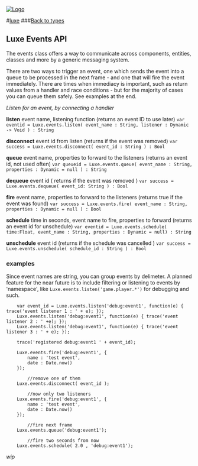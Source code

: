 
[![Logo](http://luxeengine.com/images/logo.png)](../index.html)

#[luxe](../index.html)
###[Back to types](types.html)


## Luxe Events API

The events class offers a way to communicate across components, entities, classes and more by a generic messaging system.   

There are two ways to trigger an event, one which sends the event into a queue to be processed in the next frame - and one that will fire the event immediately. There are times when immediacy is important, such as return values from a handler and race conditions - but for the majority of cases you can queue them safely. See examples at the end.

_Listen for an event, by connecting a handler_

**listen**	event name, listening function (returns an event ID to use later)
`var eventid = Luxe.events.listen( event_name : String, listener : Dynamic -> Void ) : String`

**disconnect**	event id from listen (returns if the event was removed)
`var success = Luxe.events.disconnect( event_id : String ) : Bool`

**queue**	event name, properties to forward to the listeners (returns an event id, not used often)
`var queueid = Luxe.events.queue( event_name : String, properties : Dynamic = null ) : String`

**dequeue**	event id ( returns if the event was removed )
`var success = Luxe.events.dequeue( event_id: String ) : Bool`

**fire** event name, properties to forward to the listeners (returns true if the event was found)
`var success = Luxe.events.fire( event_name : String, properties : Dynamic = null ) : Bool`

**schedule** time in seconds, event name to fire, properties to forward (returns an event id for unschedule)
`var eventid = Luxe.events.schedule( time:Float, event_name : String, properties : Dynamic = null) : String`

**unschedule** event id (returns if the schedule was cancelled )
`var success = Luxe.events.unschedule( schedule_id : String ) : Bool`

### examples

Since event names are string, you can group events by delimeter. A planned feature for the near future is to include filtering or listening to events by 'namespace', like `Luxe.events.listen('game.player.*')` for debugging and such.


		var event_id = Luxe.events.listen('debug:event1', function(e) { trace('event listener 1 : ' + e); });
        Luxe.events.listen('debug:event1', function(e) { trace('event listener 2 : ' +e); });
        Luxe.events.listen('debug:event1', function(e) { trace('event listener 3 : ' + e); });

        trace('registered debug:event1 ' + event_id); 

        Luxe.events.fire('debug:event1', {
            name : 'test event',
            date : Date.now()
        });

            //remove one of them
        Luxe.events.disconnect( event_id );

            //now only two listeners
        Luxe.events.fire('debug:event1', {
            name : 'test event',
            date : Date.now()
        });

            //fire next frame
        Luxe.events.queue('debug:event1');
            
            //fire two seconds from now
        Luxe.events.schedule( 2.0 , 'debug:event1');


_wip_
